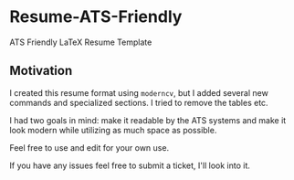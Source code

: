 # Resume-ATS-Friendly
ATS Friendly LaTeX Resume Template 

## Motivation
I created this resume format using `moderncv`, but I added several new commands and specialized sections. I tried to remove the tables etc.

I had two goals in mind: make it readable by the ATS systems and make it look modern while utilizing as much space as possible. 

Feel free to use and edit for your own use.

If you have any issues feel free to submit a ticket, I'll look into it. 
